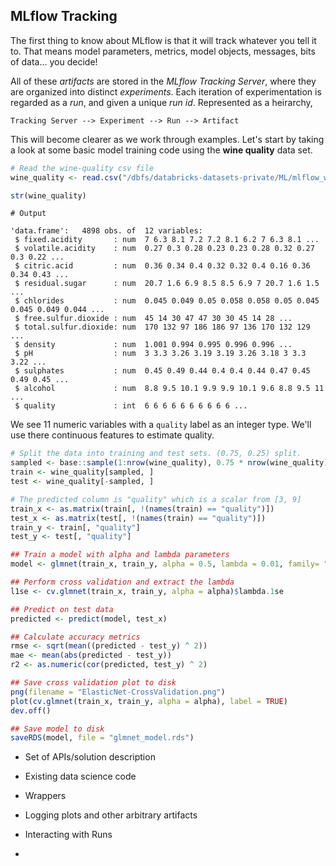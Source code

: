 
## MLflow Tracking

The first thing to know about MLflow is that it will track whatever you tell it to.  That means model parameters, metrics, model objects, messages, bits of data... you decide!  

All of these *artifacts* are stored in the *MLflow Tracking Server*, where they are organized into distinct *experiments*.  Each iteration of experimentation is regarded as a *run*, and given a unique *run id*.  Represented as a heirarchy, 

```Tracking Server --> Experiment --> Run --> Artifact```

This will become clearer as we work through examples.  Let's start by taking a look at some basic model training code using the **wine quality** data set.

```r
# Read the wine-quality csv file
wine_quality <- read.csv("/dbfs/databricks-datasets-private/ML/mlflow_with_r/wine_quality.csv")

str(wine_quality)
```

```
# Output

'data.frame':	4898 obs. of  12 variables:
 $ fixed.acidity       : num  7 6.3 8.1 7.2 7.2 8.1 6.2 7 6.3 8.1 ...
 $ volatile.acidity    : num  0.27 0.3 0.28 0.23 0.23 0.28 0.32 0.27 0.3 0.22 ...
 $ citric.acid         : num  0.36 0.34 0.4 0.32 0.32 0.4 0.16 0.36 0.34 0.43 ...
 $ residual.sugar      : num  20.7 1.6 6.9 8.5 8.5 6.9 7 20.7 1.6 1.5 ...
 $ chlorides           : num  0.045 0.049 0.05 0.058 0.058 0.05 0.045 0.045 0.049 0.044 ...
 $ free.sulfur.dioxide : num  45 14 30 47 47 30 30 45 14 28 ...
 $ total.sulfur.dioxide: num  170 132 97 186 186 97 136 170 132 129 ...
 $ density             : num  1.001 0.994 0.995 0.996 0.996 ...
 $ pH                  : num  3 3.3 3.26 3.19 3.19 3.26 3.18 3 3.3 3.22 ...
 $ sulphates           : num  0.45 0.49 0.44 0.4 0.4 0.44 0.47 0.45 0.49 0.45 ...
 $ alcohol             : num  8.8 9.5 10.1 9.9 9.9 10.1 9.6 8.8 9.5 11 ...
 $ quality             : int  6 6 6 6 6 6 6 6 6 6 ...
```

We see 11 numeric variables with a `quality` label as an integer type.  We'll use there continuous features to estimate quality.
 
```r
# Split the data into training and test sets. (0.75, 0.25) split.
sampled <- base::sample(1:nrow(wine_quality), 0.75 * nrow(wine_quality))
train <- wine_quality[sampled, ]
test <- wine_quality[-sampled, ]

# The predicted column is "quality" which is a scalar from [3, 9]
train_x <- as.matrix(train[, !(names(train) == "quality")])
test_x <- as.matrix(test[, !(names(train) == "quality")])
train_y <- train[, "quality"]
test_y <- test[, "quality"]

## Train a model with alpha and lambda parameters
model <- glmnet(train_x, train_y, alpha = 0.5, lambda = 0.01, family= "gaussian", standardize = FALSE)

## Perform cross validation and extract the lambda
l1se <- cv.glmnet(train_x, train_y, alpha = alpha)$lambda.1se

## Predict on test data
predicted <- predict(model, test_x)

## Calculate accuracy metrics
rmse <- sqrt(mean((predicted - test_y) ^ 2))
mae <- mean(abs(predicted - test_y))
r2 <- as.numeric(cor(predicted, test_y) ^ 2)

## Save cross validation plot to disk
png(filename = "ElasticNet-CrossValidation.png")
plot(cv.glmnet(train_x, train_y, alpha = alpha), label = TRUE)
dev.off()

## Save model to disk
saveRDS(model, file = "glmnet_model.rds")
```


* Set of APIs/solution description
* Existing data science code
* Wrappers
* Logging plots and other arbitrary artifacts

* Interacting with Runs
* 

